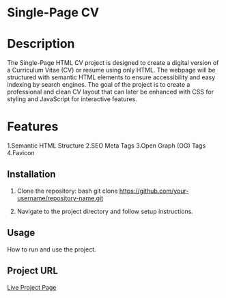 # Single-Page CV

# Description
The Single-Page HTML CV project is designed to create a digital version of a Curriculum Vitae (CV) or resume using only HTML. 
The webpage will be structured with semantic HTML elements to ensure accessibility and easy indexing by search engines. 
The goal of the project is to create a professional and clean CV layout that can later be enhanced with CSS for styling and JavaScript for interactive features.

# Features
1.Semantic HTML Structure
2.SEO Meta Tags
3.Open Graph (OG) Tags
4.Favicon

## Installation
1. Clone the repository:
   bash
   git clone https://github.com/your-username/repository-name.git
   
2. Navigate to the project directory and follow setup instructions.

## Usage
How to run and use the project.

## Project URL
[Live Project Page](https://naveenkumar705.github.io/CV-Project/)
